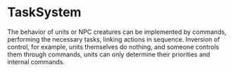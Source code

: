 # TaskSystem
The behavior of units or NPC creatures can be implemented by commands, performing the necessary tasks, linking actions in sequence. Inversion of control, for example, units themselves do nothing, and someone controls them through commands, units can only determine their priorities and internal commands.
